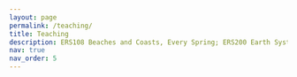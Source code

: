 ```yaml
---
layout: page
permalink: /teaching/
title: Teaching
description: ERS108 Beaches and Coasts, Every Spring; ERS200 Earth Systems, 2024 Fall; EES390 Junior Seminar
nav: true
nav_order: 5
---
```

